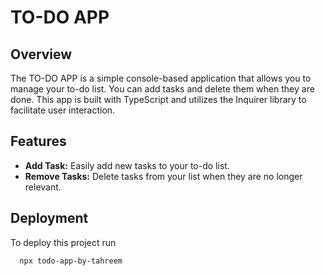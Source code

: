 
# TO-DO APP

## Overview

The TO-DO APP is a simple console-based application that allows you to manage your to-do list. You can add tasks and delete them when they are done. This app is built with TypeScript and utilizes the Inquirer library to facilitate user interaction.

## Features

- **Add Task:** Easily add new tasks to your to-do list.
- **Remove Tasks:** Delete tasks from your list when they are no longer relevant.


## Deployment

To deploy this project run

```bash
  npx todo-app-by-tahreem
```

